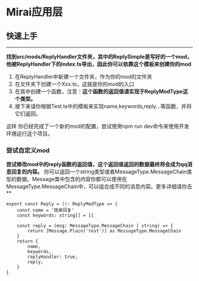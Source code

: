 # Mirai应用层

## 快速上手
***
**找到src/mods/ReplyHandler文件夹，其中的ReplySimple是写好的一个mod，他被ReplyHandler下的index.ts导出，因此你可以依靠这个模板来创建你的mod**
1. 在ReplyHandler中新建一个文件夹，作为你的mod的文件夹
2. 在文件夹下创建一个Xxx.ts，这就是你的mod的入口
3. 在其中创建一个函数，注意：**这个函数的返回值请实现于ReplyModType这个类型。**
4. 接下来请你根据Test.ts中的模板来实现name,keywords,reply...等函数，并将它们返回。

这样 你已经完成了一个新的mod的配置，尝试使用npm run dev命令来使用开发环境运行这个项目。

### 尝试自定义mod
**尝试修改mod中的reply函数的返回值，这个返回值返回的数据最终将会成为qq消息回复的内容。** 你可以返回一个string类型或者MessageType.MessageChain类型的数据。Message类中包含的内容你都可以使用在MessageType.MessageChain中，可以组合成不同的消息内容。更多详细请你去**

```
export const Reply = (): ReplyModType => {
	const name = '简单回复'
	const keywords: string[] = []

	const reply = (msg: MessageType.MessageChain | string) => {
		return [Message.Plain('test')] as MessageType.MessageChain
	}
	return {
		name,
		keywords,
		replyHandler: true,
		reply,
	}
}
```
